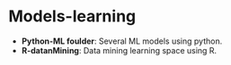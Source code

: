 # Models-learning

- **Python-ML foulder**: Several ML models using python.
- **R-datanMining**: Data mining learning space using R.
